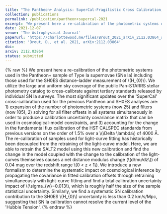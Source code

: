 ```yaml
---
title: "The Pantheon+ Analysis: SuperCal-Fragilistic Cross Calibration, Retrained SALT2 Light Curve Model, and Calibration Systematic Uncertainty"
collection: publications
permalink: /publication/pantheon+supercal-2021
excerpt: 'We present here a re-calibration of the photometric systems used in the Pantheon+ sample of Type Ia supernovae (SNe Ia) including those used for the SH0ES distance-ladder measurements. We utilize the large and uniform sky coverage of the public Pan-STARRS stellar photometry catalog to cross-calibrate against tertiary standards released by individual SN Ia surveys.'
date: 2021-12-07
venue: 'The Astrophysical Journal'
paperurl: 'https://charlottewood.me/files/Brout_2021_arXiv_2112.03864_supercal.pdf'
citation: 'Brout, D., et al. 2021, arXiv:2112.03864'
doi: 
arxiv: 2112.03864
status: submitted
---
```

{% raw %}
We present here a re-calibration of the photometric systems used in the Pantheon+ sample of Type Ia supernovae (SNe Ia) including those used for the SH0ES distance-ladder measurement of \\(H_{0}\\). We utilize the large and uniform sky coverage of the public Pan-STARRS stellar photometry catalog to cross-calibrate against tertiary standards released by individual SN Ia surveys. The most significant updates over the 'SuperCal' cross-calibration used for the previous Pantheon and SH0ES analyses are: 1) expansion of the number of photometric systems (now 25) and filters (now 105), 2) solving for all filter offsets in all systems simultaneously in order to produce a calibration uncertainty covariance matrix that can be used in cosmological-model constraints, and 3) accounting for the change in the fundamental flux calibration of the HST CALSPEC standards from previous versions on the order of 1.5% over a \\(\\Delta \\lambda\\) of 4000 Å. The re-calibration of samples used for light-curve fitting has historically been decoupled from the retraining of the light-curve model. Here, we are able to retrain the SALT2 model using this new calibration and find the change in the model coupled with the change to the calibration of the light-curves themselves causes a net distance modulus change (\\(d\\mu/dz\\)) of 0.04 mag over the redshift range \\(0 < z < 1\\). We introduce a new formalism to determine the systematic impact on cosmological inference by propagating the covariance in fitted calibration offsets through retraining simultaneously with light-curve fitting and find a total calibration uncertainty impact of \\(\\sigma_{w}=0.013\\), which is roughly half the size of the sample statistical uncertainty. Similarly, we find a systematic SN calibration contribution to the SH0ES \\(H_{0}\\) uncertainty is less than 0.2 km/s/Mpc, suggesting that SN Ia calibration cannot resolve the current level of the 'Hubble Tension'.
{% endraw %}